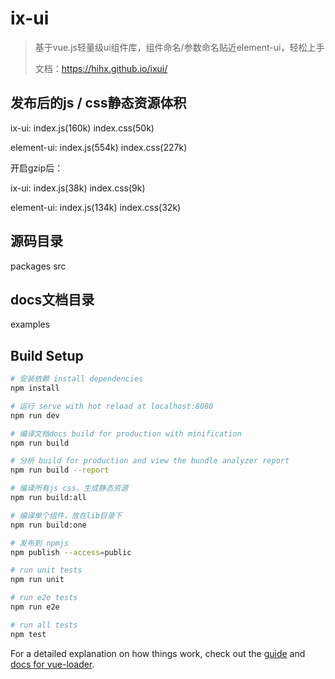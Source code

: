 # ix-ui

> 基于vue.js轻量级ui组件库，组件命名/参数命名贴近element-ui，轻松上手
>
> 文档：https://hihx.github.io/ixui/

## 发布后的js / css静态资源体积
ix-ui: index.js(160k) index.css(50k)

element-ui: index.js(554k) index.css(227k)

开启gzip后：

ix-ui: index.js(38k) index.css(9k)

element-ui: index.js(134k) index.css(32k)

## 源码目录
packages
src

## docs文档目录
examples

## Build Setup

``` bash
# 安装依赖 install dependencies
npm install

# 运行 serve with hot reload at localhost:8080
npm run dev

# 编译文档docs build for production with minification
npm run build

# 分析 build for production and view the bundle analyzer report
npm run build --report

# 编译所有js css，生成静态资源
npm run build:all

# 编译单个组件，放在lib目录下
npm run build:one

# 发布到 npmjs
npm publish --access=public

# run unit tests
npm run unit

# run e2e tests
npm run e2e

# run all tests
npm test
```

For a detailed explanation on how things work, check out the [guide](http://vuejs-templates.github.io/webpack/) and [docs for vue-loader](http://vuejs.github.io/vue-loader).
